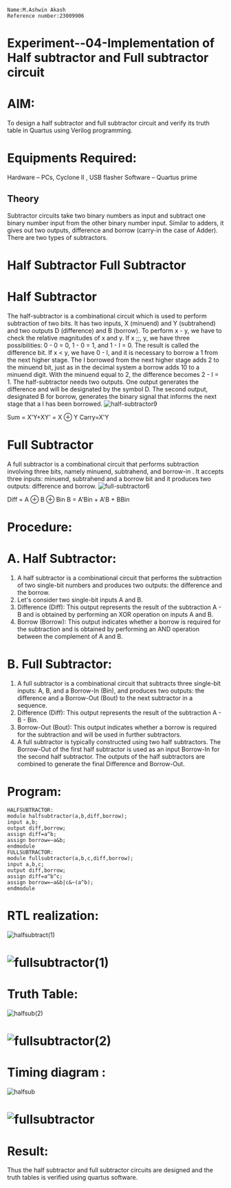 ```
Name:M.Ashwin Akash
Reference number:23009906
```
# Experiment--04-Implementation of Half subtractor and Full subtractor circuit
# AIM:
To design a half subtractor and full subtractor circuit and verify its truth table in Quartus using Verilog programming.

# Equipments Required:
 Hardware – PCs, Cyclone II , USB flasher
 Software – Quartus prime
## Theory
Subtractor circuits take two binary numbers as input and subtract one binary number input from the other binary number input. Similar to adders, it gives out two outputs, difference and borrow (carry-in the case of Adder). There are two types of subtractors.

# Half Subtractor Full Subtractor
# Half Subtractor
The half-subtractor is a combinational circuit which is used to perform subtraction of two bits. It has two inputs, X (minuend) and Y (subtrahend) and two outputs D (difference) and B (borrow). To perform x - y, we have to check the relative magnitudes of x and y. If x ;;, y, we have three possibilities: 0 - 0 = 0, 1 - 0 = 1, and 1 - I = 0. The result is called the difference bit. If x < y, we have 0 - I, and it is necessary to borrow a 1 from the next higher stage. The I borrowed from the next higher stage adds 2 to the minuend bit, just as in the decimal system a borrow adds 10 to a minuend digit. With the minuend equal to 2, the difference becomes 2 - I = 1. The half-subtractor needs two outputs. One output generates the difference and will be designated by the symbol D. The second output, designated B for borrow, generates the binary signal that informs the next stage that a I has been borrowed.
![half-subtractor9](https://user-images.githubusercontent.com/36288975/166112538-58c3bc7c-ee5d-4e6a-ac8d-8e8328efe27a.png)


Sum = X'Y+XY' = X ⊕ Y
Carry=X'Y

# Full Subtractor
A full subtractor is a combinational circuit that performs subtraction involving three bits, namely minuend, subtrahend, and borrow-in . It accepts three inputs: minuend, subtrahend and a borrow bit and it produces two outputs: difference and borrow. 
![full-subtractor6](https://user-images.githubusercontent.com/36288975/166112541-24c68359-3de8-4674-ae22-8272ffc385ed.png)


Diff = A ⊕ B ⊕ Bin B = A'Bin + A'B + BBin

# Procedure:
# A.  Half Subtractor:
1. A half subtractor is a combinational circuit that performs the subtraction of two single-bit numbers and produces two outputs: the difference and the borrow.
2. Let's consider two single-bit inputs A and B.
3. Difference (Diff): This output represents the result of the subtraction A - B and is obtained by performing an XOR operation on inputs A and B.
4. Borrow (Borrow): This output indicates whether a borrow is required for the subtraction and is obtained by performing an AND operation between the complement of A and B.
# B. Full Subtractor:
1. A full subtractor is a combinational circuit that subtracts three single-bit inputs: A, B, and a Borrow-In (Bin), and produces two outputs: the difference and a Borrow-Out (Bout) to the next subtractor in a sequence.
2. Difference (Diff): This output represents the result of the subtraction A - B - Bin.
3. Borrow-Out (Bout): This output indicates whether a borrow is required for the subtraction and will be used in further subtractors.
4. A full subtractor is typically constructed using two half subtractors. The Borrow-Out of the first half subtractor is used as an input Borrow-In for the second half subtractor. The outputs of the half subtractors are combined to generate the final Difference and Borrow-Out.

# Program:
```
HALFSUBTRACTOR:
module halfsubtractor(a,b,diff,borrow);
input a,b;
output diff,borrow;
assign diff=a^b;
assign borrow=~a&b;
endmodule
FULLSUBTRACTOR:
module fullsubtractor(a,b,c,diff,borrow);
input a,b,c;
output diff,borrow;
assign diff=a^b^c;
assign borrow=~a&b|c&~(a^b);
endmodule
```
#  RTL realization:
![halfsubtract(1)](https://github.com/AshwinAkash24/Experiment--03-Half-Subtractor-and-Full-subtractor/assets/144979248/c4b05717-c38c-402f-ae56-aab9da4e65d1)
# ![fullsubtractor(1)](https://github.com/AshwinAkash24/Experiment--03-Half-Subtractor-and-Full-subtractor/assets/144979248/c634113c-b4f9-45a3-8d45-c533891d187e)

# Truth Table:
![halfsub(2)](https://github.com/AshwinAkash24/Experiment--03-Half-Subtractor-and-Full-subtractor/assets/144979248/8e10cf55-5b1a-4089-b750-49f6acdad175)
# ![fullsubtractor(2)](https://github.com/AshwinAkash24/Experiment--03-Half-Subtractor-and-Full-subtractor/assets/144979248/dd4f6c7b-177e-4325-b279-4b661ec0b734)

# Timing diagram :
![halfsub](https://github.com/AshwinAkash24/Experiment--03-Half-Subtractor-and-Full-subtractor/assets/144979248/7b10a3ee-8c3b-49a4-88c2-95059ef32a3e)
# ![fullsubtractor](https://github.com/AshwinAkash24/Experiment--03-Half-Subtractor-and-Full-subtractor/assets/144979248/ea854b7e-45bd-4699-8d4f-06b431c3dd53)

# Result:
Thus the half subtractor and full subtractor circuits are designed and the truth tables is verified using quartus software.
